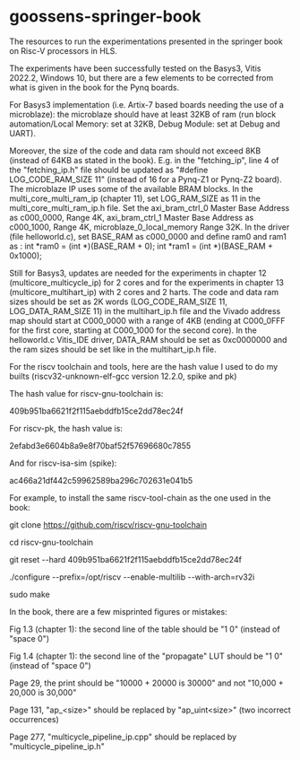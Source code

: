 # goossens-springer-book
The resources to run the experimentations presented in the springer book on Risc-V processors in HLS.

The experiments have been successfully tested on the Basys3, Vitis 2022.2, Windows 10, but there are a few elements to be corrected from what is given in the book for the Pynq boards.

For Basys3 implementation (i.e. Artix-7 based boards needing the use of a microblaze): the microblaze should have at least 32KB of ram (run block automation/Local Memory: set at 32KB, Debug Module: set at Debug and UART).

Moreover, the size of the code and data ram should not exceed 8KB (instead of 64KB as stated in the book). E.g. in the "fetching_ip", line 4 of the "fetching_ip.h" file should be updated as "#define LOG_CODE_RAM_SIZE 11" (instead of 16 for a Pynq-Z1 or Pynq-Z2 board). The microblaze IP uses some of the available BRAM blocks. In the multi_core_multi_ram_ip (chapter 11), set LOG_RAM_SIZE as 11 in the multi_core_multi_ram_ip.h file. Set the axi_bram_ctrl_0 Master Base Address as c000_0000, Range 4K, axi_bram_ctrl_1 Master Base Address as c000_1000, Range 4K, microblaze_0_local_memory Range 32K. In the driver (file helloworld.c), set BASE_RAM as c000_0000 and define ram0 and ram1 as :
int *ram0 = (int *)(BASE_RAM + 0);
int *ram1 = (int *)(BASE_RAM + 0x1000);

Still for Basys3, updates are needed for the experiments in chapter 12 (multicore_multicycle_ip) for 2 cores and for the experiments in chapter 13 (multicore_multihart_ip) with 2 cores and 2 harts. The code and data ram sizes should be set as 2K words (LOG_CODE_RAM_SIZE 11, LOG_DATA_RAM_SIZE 11) in the multihart_ip.h file and the Vivado address map should start at C000_0000 with a range of 4KB (ending at C000_0FFF for the first core, starting at C000_1000 for the second core). In the helloworld.c Vitis_IDE driver, DATA_RAM should be set as 0xc0000000 and the ram sizes should be set like in the multihart_ip.h file.

For the riscv toolchain and tools, here are the hash value I used to do my builts (riscv32-unknown-elf-gcc version 12.2.0, spike and pk)

The hash value for riscv-gnu-toolchain is:

409b951ba6621f2f115aebddfb15ce2dd78ec24f

For riscv-pk, the hash value is:

2efabd3e6604b8a9e8f70baf52f57696680c7855

And for riscv-isa-sim (spike):

ac466a21df442c59962589ba296c702631e041b5

For example, to install the same riscv-tool-chain as the one used in the book:

git clone https://github.com/riscv/riscv-gnu-toolchain

cd riscv-gnu-toolchain

git reset --hard 409b951ba6621f2f115aebddfb15ce2dd78ec24f

./configure --prefix=/opt/riscv --enable-multilib --with-arch=rv32i

sudo make

In the book, there are a few misprinted figures or mistakes:

Fig 1.3 (chapter 1): the second line of the table should be "1  0" (instead of "space 0")

Fig 1.4 (chapter 1): the second line of the "propagate" LUT should be "1  0" (instead of "space 0")

Page 29, the print should be "10000 + 20000 is 30000" and not "10,000 + 20,000 is 30,000"

Page 131, "ap_\<size\>" should be replaced by "ap_uint\<size\>" (two incorrect occurrences)

Page 277, "multicycle_pipeline_ip.cpp" should be replaced by "multicycle_pipeline_ip.h"
